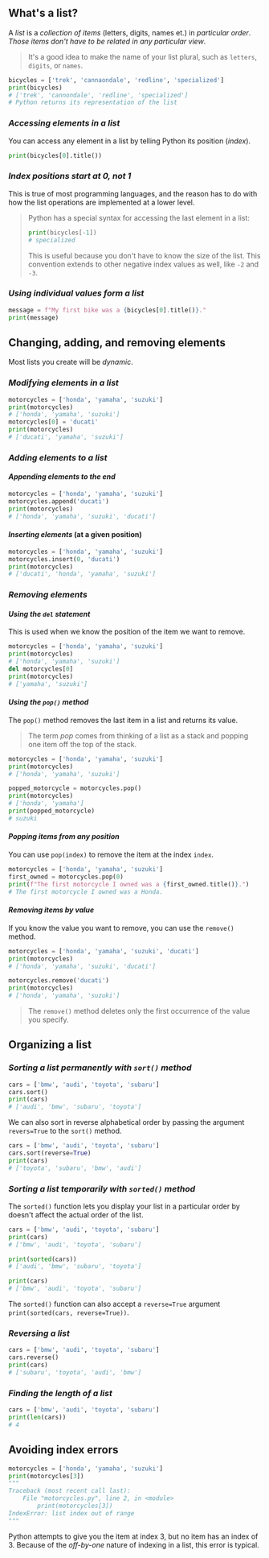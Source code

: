 ## What's a list?
A *list* is a *collection of items* (letters, digits, names et.) in *particular order*. _Those items don't have to be related in any particular view_.
>It's a good idea to make the name of your list plural, such as `letters`, `digits`, or `names`.
```python
bicycles = ['trek', 'cannaondale', 'redline', 'specialized']
print(bicycles)
# ['trek', 'cannondale', 'redline', 'specialized']
# Python returns its representation of the list
```
### ***Accessing elements in a list***
You can access any element in a list by telling Python its position (_index_).
```python
print(bicycles[0].title())
```
### _*Index positions start at 0, not 1*_
This is true of most programming languages, and the reason has to do with how the list operations are implemented at a lower level.
>Python has a special syntax for accessing the last element in a list:
>```python
>print(bicycles[-1])
># specialized
>```
>This is useful because you don't have to know the size of the list. This convention extends to other negative index values as well, like `-2` and `-3`.
### _*Using individual values form a list*_
```python
message = f"My first bike was a {bicycles[0].title()}."
print(message)
```
## Changing, adding, and removing elements
Most lists you create will be _dynamic_.
### _*Modifying elements in a list*_
```python
motorcycles = ['honda', 'yamaha', 'suzuki'] 
print(motorcycles)
# ['honda', 'yamaha', 'suzuki']
motorcycles[0] = 'ducati' 
print(motorcycles)
# ['ducati', 'yamaha', 'suzuki']
```
### _*Adding elements to a list*_
#### *Appending elements to the end*

```python
motorcycles = ['honda', 'yamaha', 'suzuki']
motorcycles.append('ducati')
print(motorcycles)
# ['honda', 'yamaha', 'suzuki', 'ducati']
```
#### _Inserting elements_ (at a given position)

```python
motorcycles = ['honda', 'yamaha', 'suzuki']
motorcycles.insert(0, 'ducati') 
print(motorcycles)
# ['ducati', 'honda', 'yamaha', 'suzuki']
```
### *_Removing elements_*
#### _Using the `del` statement_
This is used when we know the position of the item we want to remove.

```python
motorcycles = ['honda', 'yamaha', 'suzuki'] 
print(motorcycles)
# ['honda', 'yamaha', 'suzuki']
del motorcycles[0] 
print(motorcycles)
# ['yamaha', 'suzuki']
```
#### _Using the `pop()` method_
The `pop()` method removes the last item in a list and returns its value.

> The term _pop_ comes from thinking of a list as a stack and popping one item off the top of the stack.
```python
motorcycles = ['honda', 'yamaha', 'suzuki'] 
print(motorcycles)
# ['honda', 'yamaha', 'suzuki']

popped_motorcycle = motorcycles.pop()
print(motorcycles)
# ['honda', 'yamaha']
print(popped_motorcycle)
# suzuki
```
#### _Popping items from any position_
You can use `pop(index)` to remove the item at the index `index`.

```python
motorcycles = ['honda', 'yamaha', 'suzuki']
first_owned = motorcycles.pop(0)
print(f"The first motorcycle I owned was a {first_owned.title()}.")
# The first motorcycle I owned was a Honda.
```
#### _Removing items by value_
If you know the value you want to remove, you can use the `remove()` method.

```python
motorcycles = ['honda', 'yamaha', 'suzuki', 'ducati']
print(motorcycles)
# ['honda', 'yamaha', 'suzuki', 'ducati']

motorcycles.remove('ducati')
print(motorcycles)
# ['honda', 'yamaha', 'suzuki']
```
>The `remove()` method deletes only the first occurrence of the value you specify.
## Organizing a list
### _*Sorting a list permanently with `sort()` method*_
```python
cars = ['bmw', 'audi', 'toyota', 'subaru']
cars.sort()
print(cars)
# ['audi', 'bmw', 'subaru', 'toyota']
```
We can also sort in reverse alphabetical order by passing the argument `revers=True` to the `sort()` method.
```python
cars = ['bmw', 'audi', 'toyota', 'subaru']
cars.sort(reverse=True)
print(cars)
# ['toyota', 'subaru', 'bmw', 'audi']
```
### *Sorting a list temporarily with `sorted()` method*
The `sorted()` function lets you display your list in a particular order by doesn't affect the actual order of the list.
```python
cars = ['bmw', 'audi', 'toyota', 'subaru']
print(cars)
# ['bmw', 'audi', 'toyota', 'subaru']

print(sorted(cars))
# ['audi', 'bmw', 'subaru', 'toyota']

print(cars)
# ['bmw', 'audi', 'toyota', 'subaru']
```
The `sorted()` function can also accept a `reverse=True` argument `print(sorted(cars, reverse=True))`.
### _Reversing a list_
```python
cars = ['bmw', 'audi', 'toyota', 'subaru']
cars.reverse()
print(cars)
# ['subaru', 'toyota', 'audi', 'bmw']
```
### _Finding the length of a list_
```python
cars = ['bmw', 'audi', 'toyota', 'subaru']
print(len(cars))
# 4
```
## Avoiding index errors
```python
motorcycles = ['honda', 'yamaha', 'suzuki']
print(motorcycles[3])
"""
Traceback (most recent call last):
	File "motorcycles.py", line 2, in <module>
		print(motorcycles[3])
IndexError: list index out of range
"""
```
Python attempts to give you the item at index 3, but no item has an index of 3. Because of the _off-by-one_ nature of indexing in a list, this error is typical.